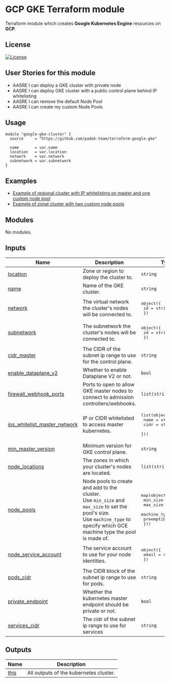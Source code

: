 # GCP GKE Terraform module

Terraform module which creates **Google Kubernetes Engine** resources on **GCP**.

## License

[![License](https://img.shields.io/badge/License-Apache_2.0-blue.svg)](https://opensource.org/licenses/Apache-2.0)

## User Stories for this module

- AASRE I can deploy a GKE cluster with private node
- AASRE I can deploy GKE cluster with a public control plane behind IP whitelisting
- AASRE I can remove the default Node Pool
- AASRE I can create my custom Node Pools

## Usage

```hcl
module "google-gke-cluster" {
  source     = "https://github.com/padok-team/terraform-google-gke"

  name       = var.name
  location   = var.location
  network    = var.network
  subnetwork = var.subnetwork
}
```

## Examples

- [Example of regional cluster with IP whitelisting on master and one custom node pool](examples/regional_private_cluster)
- [Example of zonal cluster with two custom node pools](examples/zonal_multiple_node_pool)

<!-- BEGIN_TF_DOCS -->
## Modules

No modules.

## Inputs

| Name | Description | Type | Default | Required |
|------|-------------|------|---------|:--------:|
| <a name="input_location"></a> [location](#input\_location) | Zone or region to deploy the cluster to. | `string` | n/a | yes |
| <a name="input_name"></a> [name](#input\_name) | Name of the GKE cluster. | `string` | n/a | yes |
| <a name="input_network"></a> [network](#input\_network) | The virtual network the cluster's nodes will be connected to. | <pre>object({<br>    id = string<br>  })</pre> | n/a | yes |
| <a name="input_subnetwork"></a> [subnetwork](#input\_subnetwork) | The subnetwork the cluster's nodes will be connected to. | <pre>object({<br>    id = string<br>  })</pre> | n/a | yes |
| <a name="input_cidr_master"></a> [cidr\_master](#input\_cidr\_master) | The CIDR of the subnet ip range to use for the control plane. | `string` | `null` | no |
| <a name="input_enable_dataplane_v2"></a> [enable\_dataplane\_v2](#input\_enable\_dataplane\_v2) | Whether to enable Dataplane V2 or not. | `bool` | `true` | no |
| <a name="input_firewall_webhook_ports"></a> [firewall\_webhook\_ports](#input\_firewall\_webhook\_ports) | Ports to open to allow GKE master nodes to connect to admission controllers/webhooks. | `list(string)` | `[]` | no |
| <a name="input_ips_whitelist_master_network"></a> [ips\_whitelist\_master\_network](#input\_ips\_whitelist\_master\_network) | IP or CIDR whitelisted to access master kubernetes. | <pre>list(object({<br>    name = string<br>    cidr = string<br>  }))</pre> | `[]` | no |
| <a name="input_min_master_version"></a> [min\_master\_version](#input\_min\_master\_version) | Minimum version for GKE control plane. | `string` | `"1.20"` | no |
| <a name="input_node_locations"></a> [node\_locations](#input\_node\_locations) | The zones in which your cluster's nodes are located. | `list(string)` | `null` | no |
| <a name="input_node_pools"></a> [node\_pools](#input\_node\_pools) | Node pools to create and add to the cluster.<br>Use `min_size` and `max_size` to set the pool's size.<br>Use `machine_type` to specify which GCE machine type the pool is made of. | <pre>map(object({<br>    min_size     = number<br>    max_size     = number<br>    machine_type = string<br>    preemptible  = bool<br>  }))</pre> | `{}` | no |
| <a name="input_node_service_account"></a> [node\_service\_account](#input\_node\_service\_account) | The service account to use for your node identities. | <pre>object({<br>    email = string<br>  })</pre> | <pre>{<br>  "email": null<br>}</pre> | no |
| <a name="input_pods_cidr"></a> [pods\_cidr](#input\_pods\_cidr) | The CIDR block of the subnet ip range to use for pods. | `string` | `null` | no |
| <a name="input_private_endpoint"></a> [private\_endpoint](#input\_private\_endpoint) | Whether the kubernetes master endpoint should be private or not. | `bool` | `false` | no |
| <a name="input_services_cidr"></a> [services\_cidr](#input\_services\_cidr) | The cidr of the subnet ip range to use for services | `string` | `null` | no |

## Outputs

| Name | Description |
|------|-------------|
| <a name="output_this"></a> [this](#output\_this) | All outputs of the kubernetes cluster. |
<!-- END_TF_DOCS -->
